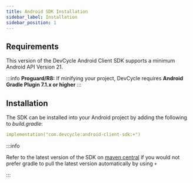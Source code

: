 ```yaml
---
title: Android SDK Installation
sidebar_label: Installation
sidebar_position: 1
---
```


## Requirements

This version of the DevCycle Android Client SDK supports a minimum Android API Version 21.

:::info 
 **Proguard/R8:** If minifying your project, DevCycle requires **Android Gradle Plugin 7.1.x or higher**
:::

## Installation

The SDK can be installed into your Android project by adding the following to *build.gradle*:

```yaml
implementation("com.devcycle:android-client-sdk:+")
```
:::info

Refer to the latest version of the SDK on [maven central](https://maven.org/artifact/com.devcycle/android-client-sdk) if you would not prefer gradle to pull the latest version automatically by using `+`

:::


